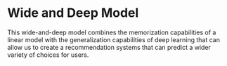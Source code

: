 # Wide and Deep Model

This wide-and-deep model combines the memorization capabilities of a linear model with the generalization capabilities of deep learning that can allow us to create a recommendation systems that can predict a wider variety of choices for users.


